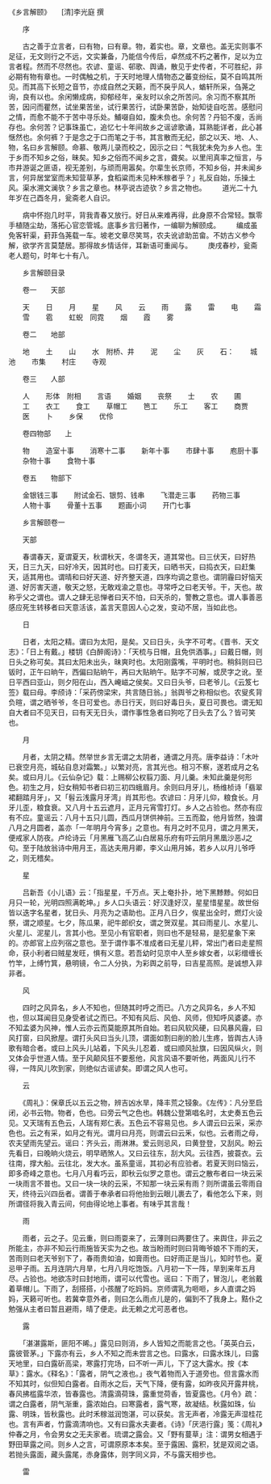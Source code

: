 <!-- { "loadSidebar": true } -->
《乡言解颐》　　[清]李光庭 撰
 


　　序 

　　古之善于立言者，曰有物，曰有章。物，着实也。章，文章也。盖无实则事不足征，无文则行之不远，文实兼备，乃能信今传后，卓然成不朽之著作，足以为立言者程。然而不尽然也。农谚、童谣、邨歌、舆诵，散见于史传者，不可胜纪，非必期有物有章也。一时偶触之机，于天时地理人情物态之蕃变纷纭，莫不自鸣其所见。而其高下长短之音节，亦成自然之天籁，而不戾乎风人，蝤轩所采，刍荛之询，良有以也。余闲懒成病，抑郁经年，亲友时以余之所苦问。余习而不察其所苦，因问而瞿然，试坐果苦坐，试行果苦行，试卧果苦卧，始知徒自吃苦。感慰问之情，而愈不能不于苦中寻乐处。鯆啜自如，腹未负也。余何苦？丹铅不废，舌尚存也。余何苦？记事珠虽亡，追忆七十年间故乡之谣谚歌诵，耳熟能详者，此心甚惬然也。余何裤？于是念之于口而笔之于书，其言散而无纪，部之以天、地、人、物，名曰乡言解颐。命慕、敬两儿录而校之，因示之曰：气我犹未免为乡人也。生于乡而不知乡之俗，昧矣。知乡之俗而不闻乡之言，聋矣。以里闬真率之恒言，与市井游诞之匪语，视无差别，与顽而用嚣矣。尔辈生长京师，不知乡俗，并未闻乡言，何异居堂室而未知营草茅，食稻粱而未见种禾稼者乎？」礼反自始，乐操土风。渠水溯文澜欤？乡言之章也。林亭说古迹欤？乡言之物也。 
　　道光二十九年岁在己酉冬月，瓮斋老人自识。 

　　病中怀抱几时平，背我青春又放行。好日从来难再得，此身原不合常轻。飘零手植随尘劫，落拓心官恋管城。底事乡言归著作，一编聊为解颐成。 
　　编成虽免客轩渠，葑菲刍荛载一车。坡老文章尽笑骂，农夫讹谚助茁畲。不妨古义参今解，欲学齐言莫楚居。那得故乡情话伴，耳新语可重闻与。 
　　庚戌春杪，瓮斋老人题句，时年七十有八。 

　　乡言解颐目录 

　　卷一　　天部 

　　天 
　　日 
　　月 
　　星 
　　风 
　　云 
　　雨 
　　露 
　　雷 
　　电 
　　霜 
　　雪 
　　雹 
　　虹蜺　同霓 
　　烟 
　　霞 
　　雾 

　　卷二　　地部 

　　地 
　　土 
　　山 
　　水　附桥、井 
　　泥 
　　尘 
　　灰 
　　石： 
　　城池 
　　市集 
　　村庄 
　　寺观 

　　卷三　　人部 

　　人 
　　形体　附相 
　　言语 
　　婚姻 
　　丧祭 
　　士 
　　农 
　　圃 
　　工 
　　衣工 
　　食工 
　　草帽工 
　　笆工 
　　乐工 
　　客工 
　　商贾 
　　医 
　　卜 
　　乡保 
　　优伶 

　　卷四物部　　上 

　　物 
　　造室十事 
　　消寒十二事 
　　新年十事 
　　市肆十事 
　　庖厨十事 
　　杂物十事 
　　食物十事 

　　卷五　　物部下 

　　金银钱三事 　　附试金石、银剪、钱串 
　　飞潜走三事 
　　药物三事 
　　人物十事 
　　骨董十五事 
　　题画小词 
　　开门七事 



　　乡言解颐卷一 

　　天部 

　　春谓春天，夏谓夏天，秋谓秋天，冬谓冬天，道其常也。曰三伏天，曰好热天，日三九天，曰好冷天，因其时也。曰打麦天，曰晒书天，曰捣衣天，曰赶集天，适其用也。谓晴和曰好天道、好齐整天道，四序均调之意也。谓阴霾曰好恼天道、好厉害天道，敬天之怒，无敢戏渝之意也。寻常呼之曰老天爷。干，天也。故称乎父之谓也。谓人之肆无忌惮者曰天不怕，曰天杀的，警教之意也。谓人事善恶感应死生转移者曰天意活该，盖言天意因人心之发，变动不居，当如此也。 

　　日 

　　日者，太阳之精。谓曰为太阳，是矣。又曰日头，头字不可考。《晋书．天文志》：「日上有戴。」楼钥《白醉阁诗》：「天梳与日帽，且免供酒事。」曰戴日帽，则日头之称可矣。其曰太阳未出头，昧爽时也。太阳刚露嘴，平明时也。稍斜则曰已钣时，正午曰晌午，西偏曰贴晌午，再曰大贴晌午。贴字不可解，或昃字之讹。至日平西曰亚山，则夕阳在山，西入崦嵫之侯矣。又曰日头爷，曰老爷儿。《云笈七签》载曰母。李颀诗：「采药傍梁宋，共言随日翁。」翁舆爷之称相似也。农叟炙背负暄，谓之晒爷爷，冬日可爱也。赤日行天，则曰好毒日头，夏日可畏也。谓无知自大者曰不见天日，曰有天无日头，谓作事性急者曰狗吃了日头去了么？皆可笑也。 

　　月 

　　月者，太阴之精。然举世乡言无谓之太阴者，通谓之月亮。唐李益诗：「木叶已衰空月亮，城砧自息对霜繁。」以繁对亮，言其光也。相习不察，遂若成月之名矣。或曰月儿。《云仙杂记》载：上赐柳公权翦刀面、月儿羹。未知此羹是何形色。初生之月，妇女稍知书者曰初三初四蛾眉月。余则曰月牙儿，杨维桢诗「翡翠裙翻踏月牙」，又「髫云浅露月牙湾」肖其形也。农谚曰：月牙儿仰，粮食长。月牙儿歪，粮食衰。又八月十五云遮月，正月元宵雪打灯。乡人之占验也。然亦有应有不应。童谣云：八月十五只儿圆，西瓜月饼供神前。三五而盈，他月皆然，独谓八月之月圆者，盖亦「一年明月今宵多」之意也。有月之时不见月，谓之月黑天，便戒家人防夜。卢纶诗云「月黑雁飞高乙山白居易乐府有吓云阴月黑凰沙恶J之句。至于陆放翁诗中用月王，高达夫用月卿，李义山用月姊，若乡人以月儿爷呼之，则无稽矣。 

　　星 

　　吕新吾《小儿语》云：「指星星，千万点。天上奄扑扑，地下黑黪黪。何如日月只一轮，光明四照满乾坤。」乡人口头语云：好汉逢好汉，星星惜星星。故世俗皆以迭字名星者，犹日头、月亮为之语助也。正月八日夕，俟星出全时，燃灯火设祭，谓之顺星。七夕，陈瓜果，祀牛郎织女，谓之贺双星。其曰雨星儿、水星儿、火星儿、泥星儿，言其小也。至见小有官职者，则曰也不是轻易，是犯星象下来的。亦郎官上应列宿之意也。至于谓作事不准成者曰无星儿秤，常出门者曰走星照命，获小利者曰贼星发旺，惧有义意。若吾幼时见京中人至乡嫁女者，以彩缯缠长竹竿，上缚竹箕，悬明镜，令二人分执，为彩舆之前导，曰吉星高照。是诚想入非非者。 

　　风 

　　四时之风异名，乡人不知也，但随其时呼之而已。八方之风异名，乡人不知也，但以耳闻目见身受者试之而已。不知有风后、风伯、风师，但知呼风婆婆。亦不知孟婆为风神，惟人云亦云而莫能原其所自始。若曰风软风硬，曰风暴风霾，曰风打窗，曰风掀屋。谓打头风曰当头儿顶，谓面如割曰削的脸儿生疼，皆舆古人诗歌有暗合者。或曰上风头儿站着，下风头儿忍着．或曰顺风扯旗，曰因风纵火，则又体会乎世道人情。至于风颠风狂不要惹他，风言风语不要听他，两面风儿行不得，一阵风儿吹到家，则绝似古谣谚矣。即谓之风人也可。 

　　云 

　　《周礼》：保章氏以五云之物，辨吉凶水旱，降丰荒之锓象。《左传》：凡分至启闭，必书云物。物者，色也。曰旁云气之色也。韩魏公登第唱名时，太史奏五色云见。又天瑞有五色云，人瑞有郑仁表。五色云不容易见也。乡人谓云曰云采，采亦色也。云之有采，如月之有光。谓月曰月亮，则谓云曰云釆，似也。云者雨之母，农夫望雨先望云。谣曰：齐头云，雨淋淋。爱云则忌风，曰黄登登，又刮风。盼云先看日，曰晚晌火烧云，明早晒煞人。又曰云往东，刮大风。云往西，披蓑衣。云往南，撑大船。云往北，发大水。虽系童谣，其初必有应验者。若夏天则曰恼云，即多奇峰之意也。七月八月看巧云，即秋云似罗之意也。谓云之散布者曰一块云采一块雨言不普也。又曰一块一块的云采，不知那一块云采有雨？则所谓虽云零雨自天，终待云兴四岳者。谓善于奉承者曰将他抬到云眼儿裹去了，看他怎么下来，则所谓径将我入青云间，何由得论地上事者。有味乎其言哉！ 

　　雨 

　　雨者，云之子。见云重，则曰雨耍来了，云薄则曰两要住了。来舆住，非云之所能主，亦非不知云行雨施皆天实为之也。故当盼雨时则曰背晦爷娘不下雨的天，苦雨则曰老天爷别下了，春雨贵如油，如膏雨也。曰好雨正是当儿，知时节也。夏忌甲子雨。五月连阴六月旱，七月八月吃饱饭。八月初一下一阵，旱到来年五月尽。占验也。地欲冻时曰封地雨，谓可以代雪也。谣曰：下雨了，冒泡儿，老翁戴着草帽儿。下雨了，刮搭搭，小孩醒了吃妈妈。京师谓乳为咂咂，乡人直谓之妈妈，天籁可听也。若冀幸意外者，则曰怎么雨点儿是的，偏到不了我身上。黠仆之勉强从主者曰暂且避雨，晴了便走。此无赖之尤可恶者也。 

　　露 

　　「湛湛露斯，匪阳不晞。」露见曰则消，乡人皆知之而能言之也。「英英白云，露彼菅茅。」下露亦有云，乡人不知之而未尝言之也。曰露水，曰露水珠儿，曰露天地里，曰白露斫高梁，寒露打完场，曰不听一声儿，下了这大露水。按《本草》：露水。《释名》：「露者，阴气之液也。」夜气着物而入于道旁也。但言露水而不知其时，似但知白露者。自雨水之后，天气下降，便有露，如昨夜风开露井桃，春风拂槛露华浓，皆春露也。清露滴荷珠，露重觉荷香，皆夏露也。《月令》疏：谓之白露者，阴气渐重，露浓始白。曰寒露者，露气寒，故凝结。秋露如珠，仙露、明珠，皆秋露也。此时禾稼滋润饱湛，可以获矣。言无声者，冷露无声湿桂花也。言有声者，竹露滴清响也。又有曰露水夫妻者。《诗》「厌浥行露」笺：《周礼》仲春之月，令会男女之无夫家者。琉谓之露会。又「野有蔓草」注：谓男女相遇于野田草露之间。则乡人之言，可谓原原本本矣。至于露囷、露积，犹是双阅之语。若抛头露面，藏头露尾，赤身露体，则字同义异，不与露天相步也。 

　　雷 


